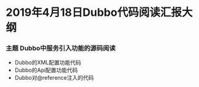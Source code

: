 # 2019年4月18日Dubbo代码阅读汇报大纲

### 主题   Dubbo中服务引入功能的源码阅读

- Dubbo的XML配置功能代码
- Dubbo的Api配置功能代码
- Dubbo对@reference注入的代码

